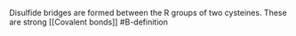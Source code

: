 Disulfide bridges are formed between the R groups of two cysteines. These are strong [[Covalent bonds]]
#B-definition 